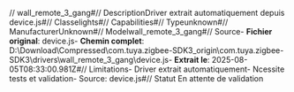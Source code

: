 // wall_remote_3_gang#// DescriptionDriver extrait automatiquement depuis device.js#// Classelights#// Capabilities#// Typeunknown#// ManufacturerUnknown#// Modelwall_remote_3_gang#// Source- **Fichier original**: device.js- **Chemin complet**: D:\Download\Compressed\com.tuya.zigbee-SDK3_origin\com.tuya.zigbee-SDK3\drivers\wall_remote_3_gang\device.js- **Extrait le**: 2025-08-05T08:33:00.981Z#// Limitations- Driver extrait automatiquement- Ncessite tests et validation- Source: device.js#// Statut En attente de validation